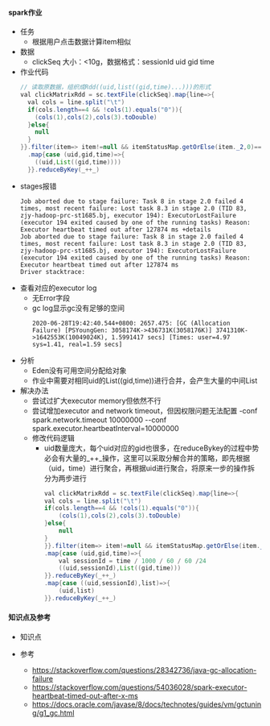 #### spark作业
* 任务
    * 根据用户点击数据计算item相似
* 数据
    * clickSeq 大小：<10g，数据格式：sessionId  uid gid time
* 作业代码
    ```java
    // 读取原数据，组织成Rdd((uid,list((gid,time)...)))的形式
    val clickMatrixRdd = sc.textFile(clickSeq).map{line=>{
      val cols = line.split("\t")
      if(cols.length==4 && !cols(1).equals("0")){
        (cols(1),cols(2),cols(3).toDouble)
      }else{
        null
      }
    }}.filter(item=> item!=null && itemStatusMap.getOrElse(item._2,0)==1)
      .map{case (uid,gid,time)=>{
        ((uid,List((gid,time))))
      }}.reduceByKey(_++_)
    ```
* stages报错
    ```
    Job aborted due to stage failure: Task 8 in stage 2.0 failed 4 times, most recent failure: Lost task 8.3 in stage 2.0 (TID 83, zjy-hadoop-prc-st1685.bj, executor 194): ExecutorLostFailure (executor 194 exited caused by one of the running tasks) Reason: Executor heartbeat timed out after 127874 ms +details
    Job aborted due to stage failure: Task 8 in stage 2.0 failed 4 times, most recent failure: Lost task 8.3 in stage 2.0 (TID 83, zjy-hadoop-prc-st1685.bj, executor 194): ExecutorLostFailure (executor 194 exited caused by one of the running tasks) Reason: Executor heartbeat timed out after 127874 ms
    Driver stacktrace:
    ```
* 查看对应的executor log
    * 无Error字段
    * gc log显示gc没有足够的空间
        ```
        2020-06-28T19:42:40.544+0800: 2657.475: [GC (Allocation Failure) [PSYoungGen: 3058174K->436731K(3058176K)] 3741310K->1642553K(10049024K), 1.5991417 secs] [Times: user=4.97 sys=1.41, real=1.59 secs] 
        ```
* 分析
    * Eden没有可用空间分配给对象
    * 作业中需要对相同uid的List((gid,time))进行合并，会产生大量的中间List
* 解决办法
    * 尝试过扩大executor memory但依然不行
    * 尝试增加executor and network timeout，但因权限问题无法配置
        -conf spark.network.timeout 10000000 
        --conf spark.executor.heartbeatInterval=10000000 
    * 修改代码逻辑
        * uid数量庞大，每个uid对应的gid也很多，在reduceBykey的过程中势必会有大量的_++_操作，这里可以采取分解合并的策略，即先根据（uid，time）进行聚合，再根据uid进行聚合，将原来一步的操作拆分为两步进行 
            ```java
            val clickMatrixRdd = sc.textFile(clickSeq).map{line=>{
            val cols = line.split("\t")
            if(cols.length==4 && !cols(1).equals("0")){
                (cols(1),cols(2),cols(3).toDouble)
            }else{
                null
            }
            }}.filter(item=> item!=null && itemStatusMap.getOrElse(item._2,0)==1)
            .map{case (uid,gid,time)=>{
                val sessionId = time / 1000 / 60 / 60 /24
                ((uid,sessionId),List((gid,time)))
            }}.reduceByKey(_++_)
            .map{case ((uid,sessionId),list)=>{
                (uid,list)
            }}.reduceByKey(_++_)
            ```

#### 知识点及参考
* 知识点

* 参考
    * https://stackoverflow.com/questions/28342736/java-gc-allocation-failure
    * https://stackoverflow.com/questions/54036028/spark-executor-heartbeat-timed-out-after-x-ms
    * https://docs.oracle.com/javase/8/docs/technotes/guides/vm/gctuning/g1_gc.html

